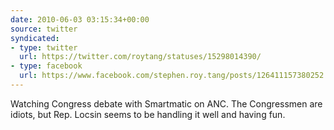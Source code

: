 ```yaml
---
date: 2010-06-03 03:15:34+00:00
source: twitter
syndicated:
- type: twitter
  url: https://twitter.com/roytang/statuses/15298014390/
- type: facebook
  url: https://www.facebook.com/stephen.roy.tang/posts/126411157380252
---
```


Watching Congress debate with Smartmatic on ANC. The Congressmen are idiots, but Rep. Locsin seems to be handling it well and having fun.